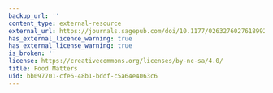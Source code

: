 ```yaml
---
backup_url: ''
content_type: external-resource
external_url: https://journals.sagepub.com/doi/10.1177/026327602761899228
has_external_licence_warning: true
has_external_license_warning: true
is_broken: ''
license: https://creativecommons.org/licenses/by-nc-sa/4.0/
title: Food Matters
uid: bb097701-cfe6-48b1-bddf-c5a64e4063c6
---
```

